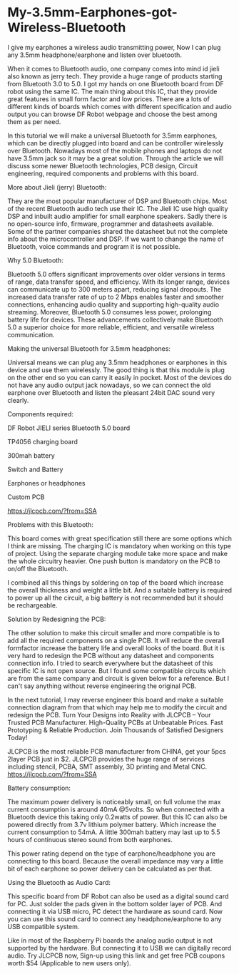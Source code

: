 # My-3.5mm-Earphones-got-Wireless-Bluetooth
I give my earphones a wireless audio transmitting power, Now I can plug any 3.5mm headphone/earphone and listen over bluetooth.

When it comes to Bluetooth audio, one company comes into mind id jieli also known as jerry tech. They provide a huge range of products starting from Bluetooth 3.0 to 5.0. I got my hands on one Bluetooth board from DF robot using the same IC. The main thing about this IC, that they provide great features in small form factor and low prices. There are a lots of different kinds of boards which comes with different specification and audio output you can browse DF Robot webpage and choose the best among them as per need.

In this tutorial we will make a universal Bluetooth for 3.5mm earphones, which can be directly plugged into board and can be controller wirelessly over Bluetooth. Nowadays most of the mobile phones and laptops do not have 3.5mm jack so it may be a great solution. Through the article we will discuss some newer Bluetooth technologies, PCB design, Circuit engineering, required components and problems with this board.

More about Jieli (jerry) Bluetooth:

They are the most popular manufacturer of DSP and Bluetooth chips. Most of the recent Bluetooth audio tech use their IC. The Jieli IC use high quality DSP and inbuilt audio amplifier for small earphone speakers. Sadly there is no open-source info, firmware, programmer and datasheets available. Some of the partner companies shared the datasheet but not the complete info about the microcontroller and DSP. If we want to change the name of Bluetooth, voice commands and program it is not possible.

Why 5.0 Bluetooth:

Bluetooth 5.0 offers significant improvements over older versions in terms of range, data transfer speed, and efficiency. With its longer range, devices can communicate up to 300 meters apart, reducing signal dropouts. The increased data transfer rate of up to 2 Mbps enables faster and smoother connections, enhancing audio quality and supporting high-quality audio streaming. Moreover, Bluetooth 5.0 consumes less power, prolonging battery life for devices. These advancements collectively make Bluetooth 5.0 a superior choice for more reliable, efficient, and versatile wireless communication.

Making the universal Bluetooth for 3.5mm headphones:

Universal means we can plug any 3.5mm headphones or earphones in this device and use them wirelessly. The good thing is that this module is plug on the other end so you can carry it easily in pocket. Most of the devices do not have any audio output jack nowadays, so we can connect the old earphone over Bluetooth and listen the pleasant 24bit DAC sound very clearly.

Components required:

DF Robot JIELI series Bluetooth 5.0 board

TP4056 charging board

300mah battery

Switch and Battery

Earphones or headphones

Custom PCB

https://jlcpcb.com/?from=SSA

Problems with this Bluetooth:

This board comes with great specification still there are some options which I think are missing. The charging IC is mandatory when working on this type of project. Using the separate charging module take more space and make the whole circuitry heavier. One push button is mandatory on the PCB to on/off the Bluetooth.

I combined all this things by soldering on top of the board which increase the overall thickness and weight a little bit. And a suitable battery is required to power up all the circuit, a big battery is not recommended but it should be rechargeable.

Solution by Redesigning the PCB:

The other solution to make this circuit smaller and more compatible is to add all the required components on a single PCB. It will reduce the overall formfactor increase the battery life and overall looks of the board. But it is very hard to redesign the PCB without any datasheet and components connection info. I tried to search everywhere but the datasheet of this specific IC is not open source. But I found some compatible circuits which are from the same company and circuit is given below for a reference. But I can't say anything without reverse engineering the original PCB.

In the next tutorial, I may reverse engineer this board and make a suitable connection diagram from that which may help me to modify the circuit and redesign the PCB. Turn Your Designs into Reality with JLCPCB – Your Trusted PCB Manufacturer. High-Quality PCBs at Unbeatable Prices. Fast Prototyping & Reliable Production. Join Thousands of Satisfied Designers Today!

JLCPCB is the most reliable PCB manufacturer from CHINA, get your 5pcs 2layer PCB just in $2. JLCPCB provides the huge range of services including stencil, PCBA, SMT assembly, 3D printing and Metal CNC.
https://jlcpcb.com/?from=SSA

Battery consumption:

The maximum power delivery is noticeably small, on full volume the max current consumption is around 40mA @5volts. So when connected with a Bluetooth device this taking only 0.2watts of power. But this IC can also be powered directly from 3.7v lithium polymer battery. Which increase the current consumption to 54mA. A little 300mah battery may last up to 5.5 hours of continuous stereo sound from both earphones.

This power rating depend on the type of earphone/headphone you are connecting to this board. Because the overall impedance may vary a little bit of each earphone so power delivery can be calculated as per that.

Using the Bluetooth as Audio Card:

This specific board from DF Robot can also be used as a digital sound card for PC. Just solder the pads given in the bottom solder layer of PCB. And connecting it via USB micro, PC detect the hardware as sound card. Now you can use this sound card to connect any headphone/earphone to any USB compatible system.

Like in most of the Raspberry Pi boards the analog audio output is not supported by the hardware. But connecting it to USB we can digitally record audio. Try JLCPCB now, Sign-up using this link and get free PCB coupons worth $54 (Applicable to new users only).

